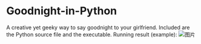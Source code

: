 # Goodnight-in-Python
A creative yet geeky way to say goodnight to your girlfriend.
Included are the Python source file and the executable.
Running result (example):
![图片](https://github.com/AliceinWonderland47-4/Goodnight-in-Python/assets/64390108/68b575ec-d4db-4401-a28b-3774f748553e)
